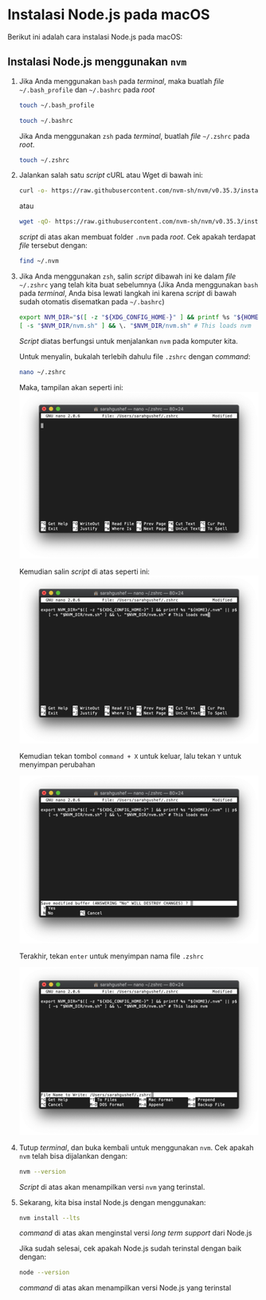 # Instalasi Node.js pada macOS

Berikut ini adalah cara instalasi Node.js pada macOS:

## Instalasi Node.js menggunakan `nvm`

1. Jika Anda menggunakan `bash` pada _terminal_, maka buatlah _file_ `~/.bash_profile` dan `~/.bashrc` pada _root_

   ```zsh
   touch ~/.bash_profile
   ```

   ```zsh
   touch ~/.bashrc
   ```

   Jika Anda menggunakan `zsh` pada _terminal_, buatlah _file_ `~/.zshrc` pada _root_.

   ```zsh
   touch ~/.zshrc
   ```

2. Jalankan salah satu _script_ cURL atau Wget di bawah ini:

   ```zsh
   curl -o- https://raw.githubusercontent.com/nvm-sh/nvm/v0.35.3/install.sh | bash
   ```

   atau

   ```zsh
   wget -qO- https://raw.githubusercontent.com/nvm-sh/nvm/v0.35.3/install.sh | bash
   ```

   _script_ di atas akan membuat folder `.nvm` pada _root_. Cek apakah terdapat _file_ tersebut dengan:

   ```zsh
   find ~/.nvm
   ```

3. Jika Anda menggunakan `zsh`, salin _script_ dibawah ini ke dalam _file_ `~/.zshrc` yang telah kita buat sebelumnya (Jika Anda menggunakan `bash` pada _terminal_, Anda bisa lewati langkah ini karena _script_ di bawah sudah otomatis disematkan pada `~/.bashrc`)

   ```zsh
   export NVM_DIR="$([ -z "${XDG_CONFIG_HOME-}" ] && printf %s "${HOME}/.nvm" || printf %s "${XDG_CONFIG_HOME}/nvm")"
   [ -s "$NVM_DIR/nvm.sh" ] && \. "$NVM_DIR/nvm.sh" # This loads nvm
   ```

   _Script_ diatas berfungsi untuk menjalankan `nvm` pada komputer kita.

   Untuk menyalin, bukalah terlebih dahulu file `.zshrc` dengan _command_:

   ```zsh
   nano ~/.zshrc
   ```

   Maka, tampilan akan seperti ini:
   ![Opening .zshrc file](../assets/images/node-js-installaton/opening-zshrc-file.png)

   Kemudian salin _script_ di atas seperti ini:
   ![Paste nvm script to zshrc file](../assets/images/node-js-installaton/paste-nvm-script-to-zshrc-file.png)

   Kemudian tekan tombol `command + X` untuk keluar, lalu tekan `Y` untuk menyimpan perubahan

   ![Save changes in .zshrc file](../assets/images/node-js-installaton/save-changes.png)

   Terakhir, tekan `enter` untuk menyimpan nama file `.zshrc`

   ![Save .zshrc file name](../assets/images/node-js-installaton/save-file-name.png)

4. Tutup _terminal_, dan buka kembali untuk menggunakan `nvm`. Cek apakah `nvm` telah bisa dijalankan dengan:

   ```zsh
   nvm --version
   ```

   _Script_ di atas akan menampilkan versi `nvm` yang terinstal.

5. Sekarang, kita bisa instal Node.js dengan menggunakan:

   ```zsh
   nvm install --lts
   ```

   _command_ di atas akan menginstal versi _long term support_ dari Node.js

   Jika sudah selesai, cek apakah Node.js sudah terinstal dengan baik dengan:

   ```zsh
   node --version
   ```

   _command_ di atas akan menampilkan versi Node.js yang terinstal
